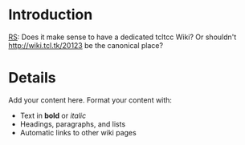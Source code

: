 # Introduction #

[RS](RS.md): Does it make sense to have a dedicated tcltcc Wiki? Or shouldn't http://wiki.tcl.tk/20123 be the canonical place?


# Details #

Add your content here.  Format your content with:
  * Text in **bold** or _italic_
  * Headings, paragraphs, and lists
  * Automatic links to other wiki pages